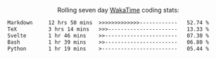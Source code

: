 <p align="center">Rolling seven day <a href="https://wakatime.com/@syrkis"/>WakaTime</a> coding stats:</p>
<!--START_SECTION:waka-->

```txt
Markdown     12 hrs 50 mins  >>>>>>>>>>>>>------------   52.74 %
TeX          3 hrs 14 mins   >>>----------------------   13.33 %
Svelte       1 hr 46 mins    >>-----------------------   07.30 %
Bash         1 hr 39 mins    >>-----------------------   06.80 %
Python       1 hr 19 mins    >------------------------   05.44 %
```

<!--END_SECTION:waka-->

